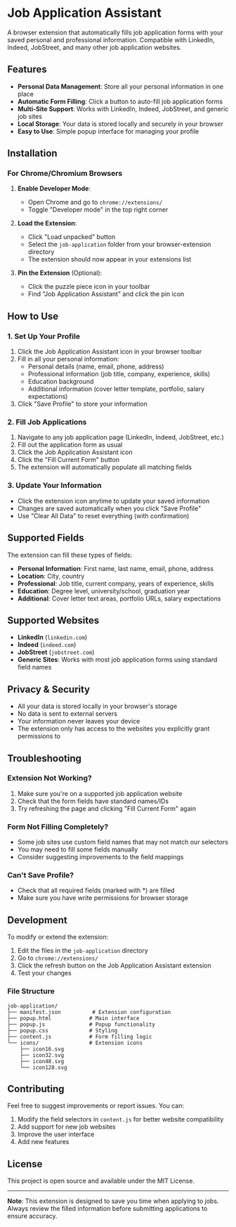 # Job Application Assistant

A browser extension that automatically fills job application forms with your saved personal and professional information. Compatible with LinkedIn, Indeed, JobStreet, and many other job application websites.

## Features

- **Personal Data Management**: Store all your personal information in one place
- **Automatic Form Filling**: Click a button to auto-fill job application forms
- **Multi-Site Support**: Works with LinkedIn, Indeed, JobStreet, and generic job sites
- **Local Storage**: Your data is stored locally and securely in your browser
- **Easy to Use**: Simple popup interface for managing your profile

## Installation

### For Chrome/Chromium Browsers

1. **Enable Developer Mode**:
   - Open Chrome and go to `chrome://extensions/`
   - Toggle "Developer mode" in the top right corner

2. **Load the Extension**:
   - Click "Load unpacked" button
   - Select the `job-application` folder from your browser-extension directory
   - The extension should now appear in your extensions list

3. **Pin the Extension** (Optional):
   - Click the puzzle piece icon in your toolbar
   - Find "Job Application Assistant" and click the pin icon

## How to Use

### 1. Set Up Your Profile

1. Click the Job Application Assistant icon in your browser toolbar
2. Fill in all your personal information:
   - Personal details (name, email, phone, address)
   - Professional information (job title, company, experience, skills)
   - Education background
   - Additional information (cover letter template, portfolio, salary expectations)
3. Click "Save Profile" to store your information

### 2. Fill Job Applications

1. Navigate to any job application page (LinkedIn, Indeed, JobStreet, etc.)
2. Fill out the application form as usual
3. Click the Job Application Assistant icon
4. Click the "Fill Current Form" button
5. The extension will automatically populate all matching fields

### 3. Update Your Information

- Click the extension icon anytime to update your saved information
- Changes are saved automatically when you click "Save Profile"
- Use "Clear All Data" to reset everything (with confirmation)

## Supported Fields

The extension can fill these types of fields:

- **Personal Information**: First name, last name, email, phone, address
- **Location**: City, country
- **Professional**: Job title, current company, years of experience, skills
- **Education**: Degree level, university/school, graduation year
- **Additional**: Cover letter text areas, portfolio URLs, salary expectations

## Supported Websites

- **LinkedIn** (`linkedin.com`)
- **Indeed** (`indeed.com`)
- **JobStreet** (`jobstreet.com`)
- **Generic Sites**: Works with most job application forms using standard field names

## Privacy & Security

- All your data is stored locally in your browser's storage
- No data is sent to external servers
- Your information never leaves your device
- The extension only has access to the websites you explicitly grant permissions to

## Troubleshooting

### Extension Not Working?
1. Make sure you're on a supported job application website
2. Check that the form fields have standard names/IDs
3. Try refreshing the page and clicking "Fill Current Form" again

### Form Not Filling Completely?
- Some job sites use custom field names that may not match our selectors
- You may need to fill some fields manually
- Consider suggesting improvements to the field mappings

### Can't Save Profile?
- Check that all required fields (marked with *) are filled
- Make sure you have write permissions for browser storage

## Development

To modify or extend the extension:

1. Edit the files in the `job-application` directory
2. Go to `chrome://extensions/`
3. Click the refresh button on the Job Application Assistant extension
4. Test your changes

### File Structure

```
job-application/
├── manifest.json          # Extension configuration
├── popup.html            # Main interface
├── popup.js              # Popup functionality
├── popup.css             # Styling
├── content.js            # Form filling logic
└── icons/                # Extension icons
    ├── icon16.svg
    ├── icon32.svg
    ├── icon48.svg
    └── icon128.svg
```

## Contributing

Feel free to suggest improvements or report issues. You can:

1. Modify the field selectors in `content.js` for better website compatibility
2. Add support for new job websites
3. Improve the user interface
4. Add new features

## License

This project is open source and available under the MIT License.

---

**Note**: This extension is designed to save you time when applying to jobs. Always review the filled information before submitting applications to ensure accuracy.
